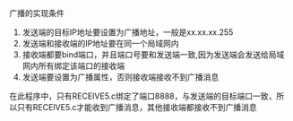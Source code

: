 广播的实现条件
1. 发送端的目标IP地址要设置为广播地址，一般是xx.xx.xx.255
2. 发送端和接收端的IP地址要在同一个局域网内
3. 接收端都要bind端口，并且端口号要和发送端一致,因为发送端会发送给局域网内所有绑定该端口的接收端
4. 发送端要设置为广播属性，否则接收端接收不到广播消息


在此程序中，只有RECEIVE5.c绑定了端口8888，与发送端的目标端口一致，所以只有RECEIVE5.c才能收到广播消息，其他接收端都接收不到广播消息